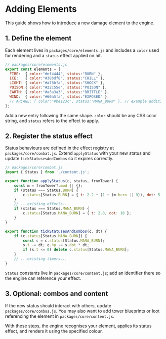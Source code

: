 # Adding Elements

This guide shows how to introduce a new damage element to the engine.

## 1. Define the element

Each element lives in `packages/core/elements.js` and includes a `color` used for rendering and a `status` effect applied on hit.

```js
// packages/core/elements.js
export const elements = {
  FIRE:  { color:"#ef4444", status:"BURN" },
  ICE:   { color:"#38bdf8", status:"CHILL" },
  LIGHT: { color:"#a78bfa", status:"SHOCK" },
  POISON:{ color:"#22c55e", status:"POISON" },
  EARTH: { color:"#a3a3a3", status:"BRITTLE" },
  WIND:  { color:"#60a5fa", status:"EXPOSED" },
  // ARCANE: { color:"#be123c", status:"MANA_BURN" }, // example addition
};
```

Add a new entry following the same shape. `color` should be any CSS color string, and `status` refers to the effect to apply.

## 2. Register the status effect

Status behaviours are defined in the effect registry at `packages/core/combat.js`. Extend `applyStatus` with your new status and update `tickStatusesAndCombos` so it expires correctly.

```js
// packages/core/combat.js
import { Status } from './content.js';

export function applyStatus(c, status, fromTower) {
    const m = fromTower?.mod || {};
    if (status === Status.BURN) {
        c.status[Status.BURN] = { t: 2.2 * (1 + (m.burn || 0)), dot: 5 * (1 + (m.burn || 0)) };
    }
    // ...existing effects...
    if (status === Status.MANA_BURN) {
        c.status[Status.MANA_BURN] = { t: 2.0, dot: 10 };
    }
}

export function tickStatusesAndCombos(c, dt) {
    if (c.status[Status.MANA_BURN]) {
        const s = c.status[Status.MANA_BURN];
        s.t -= dt; c.hp -= s.dot * dt;
        if (s.t <= 0) delete c.status[Status.MANA_BURN];
    }
    // ...existing timers...
}
```

`Status` constants live in `packages/core/content.js`; add an identifier there so the engine can reference your effect.

## 3. Optional: combos and content

If the new status should interact with others, update `packages/core/combos.js`. You may also want to add tower blueprints or loot referencing the element in `packages/core/content.js`.

With these steps, the engine recognises your element, applies its status effect, and renders it using the specified colour.
